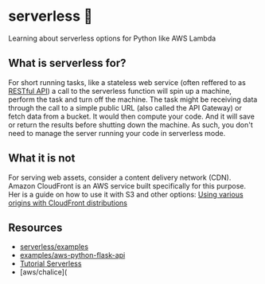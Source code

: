 # serverless 🚀
Learning about serverless options for Python like AWS Lambda

## What is serverless for?

For short running tasks, like a stateless web service (often reffered to as [RESTful API](https://aws.amazon.com/what-is/restful-api/)) a call to the serverless function will spin up a machine, perform the task and turn off the machine. The task might be receiving data through the call to a simple public URL (also called the API Gateway) or fetch data from a bucket. It would then compute your code. And it will save or return the results before shutting down the machine. As such, you don't need to manage the server running your code in serverless mode.

## What it is not

For serving web assets, consider a content delivery network (CDN). Amazon CloudFront is an AWS service built specifically for this purpose. Her is a guide on how to use it with S3 and other options: [Using various origins with CloudFront distributions](https://docs.aws.amazon.com/AmazonCloudFront/latest/DeveloperGuide/DownloadDistS3AndCustomOrigins.html)

## Resources

* [serverless/examples](https://github.com/serverless/examples/)
* [examples/aws-python-flask-api](https://github.com/serverless/examples/tree/master/aws-python-flask-api)
* [Tutorial Serverless](https://newrelic.com/blog/best-practices/create-a-serverless-function-in-python)
* [aws/chalice](
